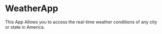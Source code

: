 # WeatherApp
This App Allows you to access the real-time weather conditions of any city or state in America.
